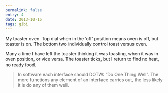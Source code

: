 ```yaml
---
permalink: false
entry: 4
date: 2013-10-15
tags: gibi
---
```


My toaster oven. Top dial when in the ‘off’ position means oven is off, but toaster is on. The bottom two individually control toast versus oven.

Many a time I have left the toaster thinking it was toasting, when it was in oven position, or vice versa. The toaster ticks, but I return to find no heat, no ready food.

>In software each interface should DOTW: “Do One Thing Well”. The more functions any element of an interface carries out, the less likely it is do any of them well.